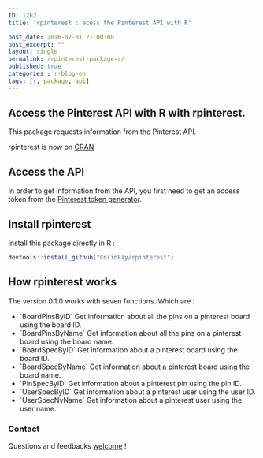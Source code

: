 ```yaml
---
ID: 1262
title: 'rpinterest : acess the Pinterest API with R'

post_date: 2016-07-31 21:00:00
post_excerpt: ""
layout: single
permalink: /rpinterest-package-r/
published: true
categories : r-blog-en
tags: [r, package, api]
---
```

## Access the Pinterest API with R with rpinterest. 
This package requests information from the Pinterest API.

rpinterest is now on <a href="https://cran.r-project.org/web/packages/rpinterest/index.html">CRAN</a>
## Access the API
In order to get information from the API, you first need to get an access token from the <a href="https://developers.pinterest.com/tools/access_token/">Pinterest token generator</a>.
## Install rpinterest
Install this package directly in R :

``` r
devtools::install_github("ColinFay/rpinterest")
```

## How rpinterest works
The version 0.1.0 works with seven functions. Which are :
<ul>
 	<li>`BoardPinsByID` Get information about all the pins on a pinterest board using the board ID.</li>
 	<li>`BoardPinsByName` Get information about all the pins on a pinterest board using the board name.</li>
 	<li>`BoardSpecByID` Get information about a pinterest board using the board ID.</li>
 	<li>`BoardSpecByName` Get information about a pinterest board using the board name.</li>
 	<li>`PinSpecByID` Get information about a pinterest pin using the pin ID.</li>
 	<li>`UserSpecByID` Get information about a pinterest user using the user ID.</li>
 	<li>`UserSpecNyName` Get information about a pinterest user using the user name.</li>
</ul>

### Contact

Questions and feedbacks <a href="mailto:contact@colinfay.me">welcome</a> !






